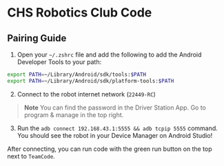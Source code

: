# CHS Robotics Club Code

## Pairing Guide

1. Open your `~/.zshrc` file and add the following to add the Android Developer Tools to your path:

```sh
export PATH=~/Library/Android/sdk/tools:$PATH
export PATH=~/Library/Android/sdk/platform-tools:$PATH
```

2. Connect to the robot internet network (`22449-RC`)

> **Note**
> You can find the password in the Driver Station App. Go to program & manage in the top right.

3. Run the `adb connect 192.168.43.1:5555 && adb tcpip 5555` command. You should see the robot in your Device Manager on Android Studio!

After connecting, you can run code with the green run button on the top next to `TeamCode`.